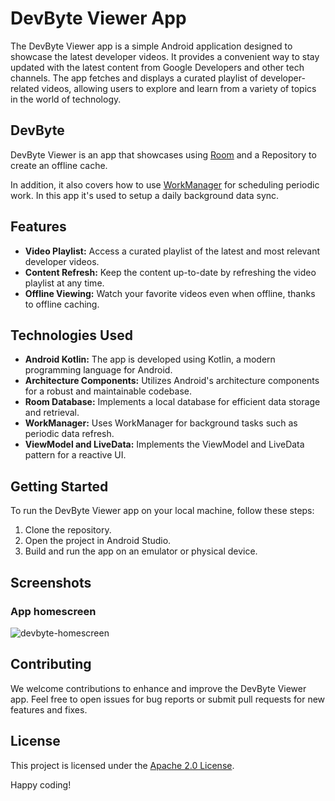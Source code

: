 # DevByte Viewer App
The DevByte Viewer app is a simple Android application designed to showcase the latest developer videos. It provides a convenient way to stay updated with the latest content from Google Developers and other tech channels. The app fetches and displays a curated playlist of developer-related videos, allowing users to explore and learn from a variety of topics in the world of technology.
## DevByte

DevByte Viewer is an app that showcases using 
[Room](https://developer.android.com/topic/libraries/architecture/room) and a Repository to create
an offline cache.

In addition, it also covers how to use 
[WorkManager](https://developer.android.com/topic/libraries/architecture/workmanager) for scheduling
periodic work. In this app it's used to setup a daily background data sync.

## Features

- **Video Playlist:** Access a curated playlist of the latest and most relevant developer videos.
- **Content Refresh:** Keep the content up-to-date by refreshing the video playlist at any time.
- **Offline Viewing:** Watch your favorite videos even when offline, thanks to offline caching.

## Technologies Used

- **Android Kotlin:** The app is developed using Kotlin, a modern programming language for Android.
- **Architecture Components:** Utilizes Android's architecture components for a robust and maintainable codebase.
- **Room Database:** Implements a local database for efficient data storage and retrieval.
- **WorkManager:** Uses WorkManager for background tasks such as periodic data refresh.
- **ViewModel and LiveData:** Implements the ViewModel and LiveData pattern for a reactive UI.

## Getting Started

To run the DevByte Viewer app on your local machine, follow these steps:

1. Clone the repository.
2. Open the project in Android Studio.
3. Build and run the app on an emulator or physical device.

## Screenshots 

### App homescreen
![devbyte-homescreen](https://github.com/Sakthidaran3112/DevByte_Viewer_App/assets/113074664/39a5a826-9e53-490d-8a39-812d5d21b021)

## Contributing

We welcome contributions to enhance and improve the DevByte Viewer app. Feel free to open issues for bug reports or submit pull requests for new features and fixes.

## License

This project is licensed under the [Apache 2.0 License](LICENSE).

Happy coding!


